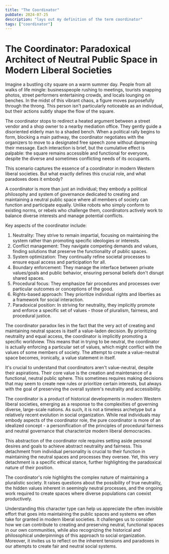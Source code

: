 ```yaml
---
title: "The Coordinator"
pubDate: 2024-07-25
description: "lays out my definition of the term coordinator"
tags: ["coordinator"]
---
```


# The Coordinator: Paradoxical Architect of Neutral Public Space in Modern Liberal Societies

Imagine a bustling city square on a warm summer day. People from all walks of life mingle: businesspeople rushing to meetings, tourists snapping photos, street performers entertaining crowds, and locals lounging on benches. In the midst of this vibrant chaos, a figure moves purposefully through the throng. This person isn't particularly noticeable as an individual, but their actions subtly shape the flow of the square.

The coordinator stops to redirect a heated argument between a street vendor and a shop owner to a nearby mediation office. They gently guide a disoriented elderly man to a shaded bench. When a political rally begins to form, blocking a main pathway, the coordinator negotiates with the organizers to move to a designated free speech zone without dampening their message. Each interaction is brief, but the cumulative effect is palpable: the square remains accessible and functional for everyone, despite the diverse and sometimes conflicting needs of its occupants.

This scenario captures the essence of a coordinator in modern Western liberal societies. But what exactly defines this crucial role, and what paradoxes does it embody?

A coordinator is more than just an individual; they embody a political philosophy and system of governance dedicated to creating and maintaining a neutral public space where all members of society can function and participate equally. Unlike robots who simply conform to existing norms, or rebels who challenge them, coordinators actively work to balance diverse interests and manage potential conflicts.

Key aspects of the coordinator include:

1. Neutrality: They strive to remain impartial, focusing on maintaining the system rather than promoting specific ideologies or interests.
2. Conflict management: They navigate competing demands and values, finding solutions that preserve the functionality of public spaces.
3. System optimization: They continually refine societal processes to ensure equal access and participation for all.
4. Boundary enforcement: They manage the interface between private values/goals and public behavior, ensuring personal beliefs don't disrupt shared spaces.
5. Procedural focus: They emphasize fair procedures and processes over particular outcomes or conceptions of the good.
6. Rights-based approach: They prioritize individual rights and liberties as a framework for social interaction.
7. Paradoxical position: In striving for neutrality, they implicitly promote and enforce a specific set of values - those of pluralism, fairness, and procedural justice.

The coordinator paradox lies in the fact that the very act of creating and maintaining neutral spaces is itself a value-laden decision. By prioritizing neutrality and equal access, the coordinator is implicitly promoting a specific worldview. This means that in trying to be neutral, the coordinator is actually enforcing a particular set of values, which might conflict with the values of some members of society. The attempt to create a value-neutral space becomes, ironically, a value statement in itself.

It's crucial to understand that coordinators aren't value-neutral, despite their aspirations. Their core value is the creation and maintenance of a functional, neutral public sphere. This sometimes requires making decisions that may seem to create new rules or prioritize certain interests, but always with the goal of preserving the overall system's neutrality and accessibility.

The coordinator is a product of historical developments in modern Western liberal societies, emerging as a response to the complexities of governing diverse, large-scale nations. As such, it is not a timeless archetype but a relatively recent evolution in social organization. While real individuals may embody aspects of the coordinator role, the pure coordinator is more of an idealized concept - a personification of the principles of procedural fairness and neutral governance that characterize modern liberal democracies.

This abstraction of the coordinator role requires setting aside personal desires and goals to achieve abstract neutrality and fairness. This detachment from individual personality is crucial to their function in maintaining the neutral spaces and processes they oversee. Yet, this very detachment is a specific ethical stance, further highlighting the paradoxical nature of their position.

The coordinator's role highlights the complex nature of maintaining a pluralistic society. It raises questions about the possibility of true neutrality, the hidden values inherent in seemingly neutral processes, and the ongoing work required to create spaces where diverse populations can coexist productively.

Understanding this character type can help us appreciate the often invisible effort that goes into maintaining the public spaces and systems we often take for granted in modern liberal societies. It challenges us to consider how we can contribute to creating and preserving neutral, functional spaces in our own communities, while also recognizing the historical and philosophical underpinnings of this approach to social organization. Moreover, it invites us to reflect on the inherent tensions and paradoxes in our attempts to create fair and neutral social systems.